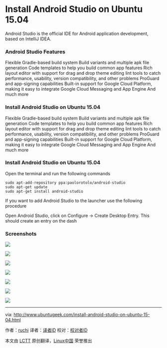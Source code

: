 Install Android Studio on Ubuntu 15.04
================================================================================
Android Studio is the official IDE for Android application development, based on IntelliJ IDEA.

### Android Studio Features ###

Flexible Gradle-based build system
Build variants and multiple apk file generation
Code templates to help you build common app features
Rich layout editor with support for drag and drop theme editing
lint tools to catch performance, usability, version compatibility, and other problems
ProGuard and app-signing capabilities
Built-in support for Google Cloud Platform, making it easy to integrate Google Cloud Messaging and App Engine
And much more

### Install Android Studio on Ubuntu 15.04 ###

Flexible Gradle-based build system
Build variants and multiple apk file generation
Code templates to help you build common app features
Rich layout editor with support for drag and drop theme editing
lint tools to catch performance, usability, version compatibility, and other problems
ProGuard and app-signing capabilities
Built-in support for Google Cloud Platform, making it easy to integrate Google Cloud Messaging and App Engine
And much more

### Install Android Studio on Ubuntu 15.04 ###

Open the terminal and run the following commands

    sudo apt-add-repository ppa:paolorotolo/android-studio
    sudo apt-get update
    sudo apt-get install android-studio

If you want to add Android Studio to the launcher use the following procedure

Open Android Studio, click on Configure -> Create Desktop Entry. This should create an entry on the dash

### Screenshots ###

![](http://www.ubuntugeek.com/wp-content/uploads/2015/05/12.png)

![](http://www.ubuntugeek.com/wp-content/uploads/2015/05/23.png)

![](http://www.ubuntugeek.com/wp-content/uploads/2015/05/31.png)

![](http://www.ubuntugeek.com/wp-content/uploads/2015/05/41.png)

![](http://www.ubuntugeek.com/wp-content/uploads/2015/05/5.png)

![](http://www.ubuntugeek.com/wp-content/uploads/2015/05/6.png)

![](http://www.ubuntugeek.com/wp-content/uploads/2015/05/7.png)

--------------------------------------------------------------------------------

via: http://www.ubuntugeek.com/install-android-studio-on-ubuntu-15-04.html

作者：[ruchi][a]
译者：[译者ID](https://github.com/译者ID)
校对：[校对者ID](https://github.com/校对者ID)

本文由 [LCTT](https://github.com/LCTT/TranslateProject) 原创翻译，[Linux中国](https://linux.cn/) 荣誉推出

[a]:http://www.ubuntugeek.com/author/ubuntufix